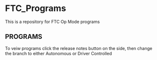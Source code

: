 # FTC_Programs
This is a repository for FTC Op Mode programs

## PROGRAMS
To veiw programs click the release notes button on the side, then change the branch to either Autonomous or Driver Controlled
